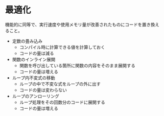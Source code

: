 # 最適化

機能的に同等で、実行速度や使用メモリ量が改善されたものにコードを置き換えること。

- 定数の畳み込み
    - コンパイル時に計算できる値を計算しておく
    - コードの量は減る
- 関数のインライン展開
    - 関数を呼び出している箇所に関数の内容をそのまま展開する
    - コードの量は増える
- ループ内不変式の移動
    - ループの中で不変な式をループの外に出す
    - コードの量は変わらない
- ループのアンローリング
    - ループ処理をその回数分のコードに展開する
    - コードの量は増える
